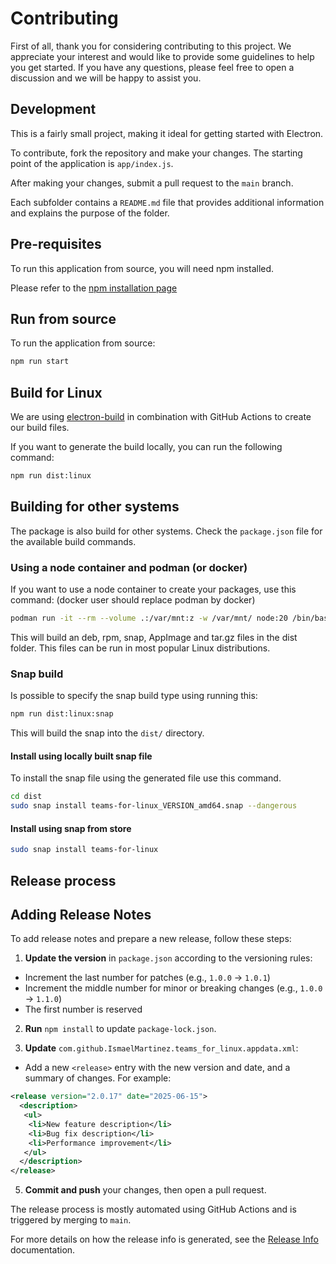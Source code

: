 # Contributing

First of all, thank you for considering contributing to this project. We
appreciate your interest and would like to provide some guidelines to help you
get started. If you have any questions, please feel free to open a discussion
and we will be happy to assist you.

## Development

This is a fairly small project, making it ideal for getting started with
Electron.

To contribute, fork the repository and make your changes. The starting point of
the application is `app/index.js`.

After making your changes, submit a pull request to the `main` branch.

Each subfolder contains a `README.md` file that provides additional information
and explains the purpose of the folder.

## Pre-requisites

To run this application from source, you will need npm installed.

Please refer to the
[npm installation page](https://docs.npmjs.com/downloading-and-installing-node-js-and-npm)

## Run from source

To run the application from source:

```bash
npm run start
```

## Build for Linux

We are using [electron-build](https://www.electron.build/) in combination with
GitHub Actions to create our build files.

If you want to generate the build locally, you can run the following command:

```bash
npm run dist:linux
```

## Building for other systems

The package is also build for other systems. Check the `package.json` file for
the available build commands.

### Using a node container and podman (or docker)

If you want to use a node container to create your packages, use this command:
(docker user should replace podman by docker)

```bash
podman run -it --rm --volume .:/var/mnt:z -w /var/mnt/ node:20 /bin/bash -c "apt update && apt install -y rpm && npm ci && npm run dist:linux"
```

This will build an deb, rpm, snap, AppImage and tar.gz files in the dist folder.
This files can be run in most popular Linux distributions.

### Snap build

Is possible to specify the snap build type using running this:

```bash
npm run dist:linux:snap
```

This will build the snap into the `dist/` directory.

#### Install using locally built snap file

To install the snap file using the generated file use this command.

```bash
cd dist
sudo snap install teams-for-linux_VERSION_amd64.snap --dangerous
```

#### Install using snap from store

```bash
sudo snap install teams-for-linux
```

## Release process

## Adding Release Notes

To add release notes and prepare a new release, follow these steps:

1. **Update the version** in `package.json` according to the versioning rules:
  - Increment the last number for patches (e.g., `1.0.0` → `1.0.1`)
  - Increment the middle number for minor or breaking changes (e.g., `1.0.0` → `1.1.0`)
  - The first number is reserved

2. **Run** `npm install` to update `package-lock.json`.

3. **Update** `com.github.IsmaelMartinez.teams_for_linux.appdata.xml`:
  - Add a new `<release>` entry with the new version and date, and a summary of changes. For example:

  ```xml
  <release version="2.0.17" date="2025-06-15">
    <description>
     <ul>
      <li>New feature description</li>
      <li>Bug fix description</li>
      <li>Performance improvement</li>
     </ul>
    </description>
  </release>
  ```

5. **Commit and push** your changes, then open a pull request.

The release process is mostly automated using GitHub Actions and is triggered by merging to `main`.

For more details on how the release info is generated, see the [Release Info](docs/RELEASE_INFO.md) documentation.
